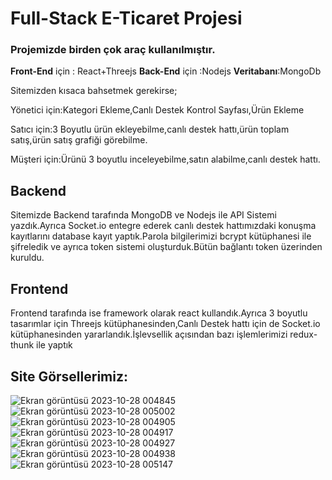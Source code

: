 # Full-Stack E-Ticaret Projesi

### Projemizde birden çok araç kullanılmıştır.

**Front-End** için : React+Threejs
**Back-End** için :Nodejs
**Veritabanı**:MongoDb

Sitemizden kısaca bahsetmek gerekirse;

Yönetici için:Kategori Ekleme,Canlı Destek Kontrol Sayfası,Ürün Ekleme

Satıcı için:3 Boyutlu ürün ekleyebilme,canlı destek hattı,ürün toplam satış,ürün satış grafiği görebilme.

Müşteri için:Ürünü 3 boyutlu inceleyebilme,satın alabilme,canlı destek hattı.

## Backend
Sitemizde Backend tarafında MongoDB ve Nodejs ile API Sistemi yazdık.Ayrıca Socket.io entegre ederek canlı destek hattımızdaki konuşma kayıtlarını database kayıt yaptık.Parola bilgilerimizi bcrypt kütüphanesi ile şifreledik ve ayrıca token sistemi oluşturduk.Bütün bağlantı token üzerinden kuruldu.

## Frontend 
Frontend tarafında ise framework olarak react kullandık.Ayrıca 3 boyutlu tasarımlar için Threejs kütüphanesinden,Canlı Destek hattı için de Socket.io kütüphanesinden yararlandık.İşlevsellik açısından bazı işlemlerimizi redux-thunk ile yaptık

## Site Görsellerimiz:

![Ekran görüntüsü 2023-10-28 004845](https://github.com/Canzz0/React-Threejs-ile-E-Ticaret-projesi/assets/78309558/f0ca346b-d43f-4105-8b43-0a44c982c462)
![Ekran görüntüsü 2023-10-28 005002](https://github.com/Canzz0/React-Threejs-ile-E-Ticaret-projesi/assets/78309558/cde2d2df-3515-45d3-8dc5-9cef8fc9e0b1)
![Ekran görüntüsü 2023-10-28 004905](https://github.com/Canzz0/React-Threejs-ile-E-Ticaret-projesi/assets/78309558/2656e216-fea0-458b-8437-4b14d8e39cd0)
![Ekran görüntüsü 2023-10-28 004917](https://github.com/Canzz0/React-Threejs-ile-E-Ticaret-projesi/assets/78309558/017a5a74-d84f-45a8-a1ce-372dad1d41fa)
![Ekran görüntüsü 2023-10-28 004927](https://github.com/Canzz0/React-Threejs-ile-E-Ticaret-projesi/assets/78309558/b13cf08a-44e8-45cc-9d5e-c7c297c59d67)
![Ekran görüntüsü 2023-10-28 004938](https://github.com/Canzz0/React-Threejs-ile-E-Ticaret-projesi/assets/78309558/f3f7e6a3-d633-4b86-b0b6-4df57db849f4)
![Ekran görüntüsü 2023-10-28 005147](https://github.com/Canzz0/React-Threejs-ile-E-Ticaret-projesi/assets/78309558/bd573bf5-31a8-421d-ad8d-20cf61747cda)
